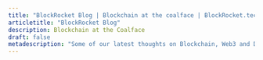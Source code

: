 ```yaml
---
title: "BlockRocket Blog | Blockchain at the coalface | BlockRocket.tech"
articletitle: "BlockRocket Blog"
description: Blockchain at the Coalface
draft: false
metadescription: "Some of our latest thoughts on Blockchain, Web3 and Decentralised technologies"
---
```

